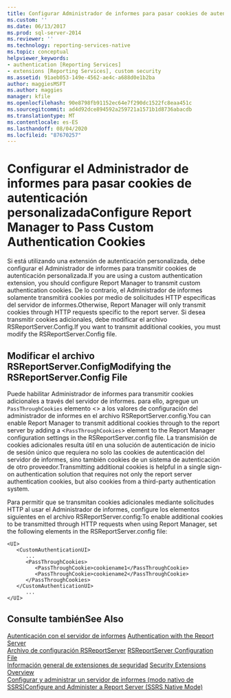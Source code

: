 ```yaml
---
title: Configurar Administrador de informes para pasar cookies de autenticación personalizadas | Microsoft Docs
ms.custom: ''
ms.date: 06/13/2017
ms.prod: sql-server-2014
ms.reviewer: ''
ms.technology: reporting-services-native
ms.topic: conceptual
helpviewer_keywords:
- authentication [Reporting Services]
- extensions [Reporting Services], custom security
ms.assetid: 91aeb053-149e-4562-ae4c-a688d0e1b2ba
author: maggiesMSFT
ms.author: maggies
manager: kfile
ms.openlocfilehash: 90e8798fb91152ec64e7f290dc1522fc8eaa451c
ms.sourcegitcommit: ad4d92dce894592a259721a1571b1d8736abacdb
ms.translationtype: MT
ms.contentlocale: es-ES
ms.lasthandoff: 08/04/2020
ms.locfileid: "87670257"
---
```

# <a name="configure-report-manager-to-pass-custom-authentication-cookies"></a><span data-ttu-id="2ee46-102">Configurar el Administrador de informes para pasar cookies de autenticación personalizada</span><span class="sxs-lookup"><span data-stu-id="2ee46-102">Configure Report Manager to Pass Custom Authentication Cookies</span></span>
  <span data-ttu-id="2ee46-103">Si está utilizando una extensión de autenticación personalizada, debe configurar el Administrador de informes para transmitir cookies de autenticación personalizada.</span><span class="sxs-lookup"><span data-stu-id="2ee46-103">If you are using a custom authentication extension, you should configure Report Manager to transmit custom authentication cookies.</span></span> <span data-ttu-id="2ee46-104">De lo contrario, el Administrador de informes solamente transmitirá cookies por medio de solicitudes HTTP específicas del servidor de informes.</span><span class="sxs-lookup"><span data-stu-id="2ee46-104">Otherwise, Report Manager will only transmit cookies through HTTP requests specific to the report server.</span></span> <span data-ttu-id="2ee46-105">Si desea transmitir cookies adicionales, debe modificar el archivo RSReportServer.Config.</span><span class="sxs-lookup"><span data-stu-id="2ee46-105">If you want to transmit additional cookies, you must modify the RSReportServer.Config file.</span></span>  
  
## <a name="modifying-the-rsreportserverconfig-file"></a><span data-ttu-id="2ee46-106">Modificar el archivo RSReportServer.Config</span><span class="sxs-lookup"><span data-stu-id="2ee46-106">Modifying the RSReportServer.Config File</span></span>  
 <span data-ttu-id="2ee46-107">Puede habilitar Administrador de informes para transmitir cookies adicionales a través del servidor de informes. para ello, agregue un `PassThroughCookies` elemento <> a los valores de configuración del administrador de informes en el archivo RSReportServer.config.</span><span class="sxs-lookup"><span data-stu-id="2ee46-107">You can enable Report Manager to transmit additional cookies through to the report server by adding a <`PassThroughCookies`> element to the Report Manager configuration settings in the RSReportServer.config file.</span></span> <span data-ttu-id="2ee46-108">La transmisión de cookies adicionales resulta útil en una solución de autenticación de inicio de sesión único que requiera no solo las cookies de autenticación del servidor de informes, sino también cookies de un sistema de autenticación de otro proveedor.</span><span class="sxs-lookup"><span data-stu-id="2ee46-108">Transmitting additional cookies is helpful in a single sign-on authentication solution that requires not only the report server authentication cookies, but also cookies from a third-party authentication system.</span></span>  
  
 <span data-ttu-id="2ee46-109">Para permitir que se transmitan cookies adicionales mediante solicitudes HTTP al usar el Administrador de informes, configure los elementos siguientes en el archivo RSReportServer.config:</span><span class="sxs-lookup"><span data-stu-id="2ee46-109">To enable additional cookies to be transmitted through HTTP requests when using Report Manager, set the following elements in the RSReportServer.config file:</span></span>  
  
```  
<UI>  
   <CustomAuthenticationUI>  
      ...  
      <PassThroughCookies>  
         <PassThroughCookie>cookiename1</PassThroughCookie>  
         <PassThroughCookie>cookiename2</PassThroughCookie>  
      </PassThroughCookies>  
   </CustomAuthenticationUI>  
      ...  
</UI>  
```  
  
## <a name="see-also"></a><span data-ttu-id="2ee46-110">Consulte también</span><span class="sxs-lookup"><span data-stu-id="2ee46-110">See Also</span></span>  
 <span data-ttu-id="2ee46-111">[Autenticación con el servidor de informes](authentication-with-the-report-server.md) </span><span class="sxs-lookup"><span data-stu-id="2ee46-111">[Authentication with the Report Server](authentication-with-the-report-server.md) </span></span>  
 <span data-ttu-id="2ee46-112">[Archivo de configuración RSReportServer](../report-server/rsreportserver-config-configuration-file.md) </span><span class="sxs-lookup"><span data-stu-id="2ee46-112">[RSReportServer Configuration File](../report-server/rsreportserver-config-configuration-file.md) </span></span>  
 <span data-ttu-id="2ee46-113">[Información general de extensiones de seguridad](../extensions/security-extension/security-extensions-overview.md) </span><span class="sxs-lookup"><span data-stu-id="2ee46-113">[Security Extensions Overview](../extensions/security-extension/security-extensions-overview.md) </span></span>  
 [<span data-ttu-id="2ee46-114">Configurar y administrar un servidor de informes &#40;modo nativo de SSRS&#41;</span><span class="sxs-lookup"><span data-stu-id="2ee46-114">Configure and Administer a Report Server &#40;SSRS Native Mode&#41;</span></span>](../report-server/configure-and-administer-a-report-server-ssrs-native-mode.md)  
  
  
